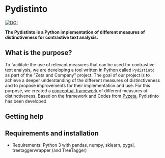 # Pydistinto

[![DOI](https://zenodo.org/badge/384188711.svg)](https://zenodo.org/badge/latestdoi/384188711)

**The Pydistinto is a Python implementation of different measures of distinctiveness for contrastive text analysis.**

## What is the purpose?

To facilitate the use of relevant measures that can be used for contrastive text analysis, we are developing a tool written in Python called `Pydistinto` as part of the "Zeta and Company" project. The goal of our project is to achieve a deeper understanding of the different measures of distinctiveness and to propose improvements for their implementation and use. For this purpose, we created a [conceptual framework](http://doi.org/10.5281/zenodo.5092328) of different measures of distinctiveness. Based on the framework and Codes from [Pyzeta](https://github.com/cligs/pyzeta), Pydistinto has been developed.

## Getting help

## Requirements and installation

* Requirements: Python 3 with pandas, numpy, sklearn, pygal, treetaggerwrapper (and TreeTagger)
